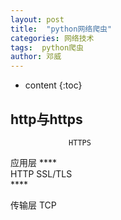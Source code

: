 ```yaml
---
layout: post
title:  "python网络爬虫"
categories: 网络技术
tags:  python爬虫
author: 邓威
---
```


* content
{:toc}

## http与https  
                 HTTPS  
应用层 ****  
            HTTP          SSL/TLS  
       ****  
       
传输层               TCP  
